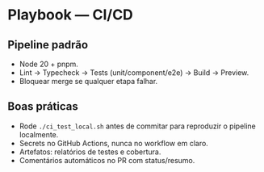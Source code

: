 # Playbook — CI/CD

## Pipeline padrão
- Node 20 + pnpm.
- Lint → Typecheck → Tests (unit/component/e2e) → Build → Preview.
- Bloquear merge se qualquer etapa falhar.

## Boas práticas
- Rode `./ci_test_local.sh` antes de commitar para reproduzir o pipeline localmente.
- Secrets no GitHub Actions, nunca no workflow em claro.
- Artefatos: relatórios de testes e cobertura.
- Comentários automáticos no PR com status/resumo.

